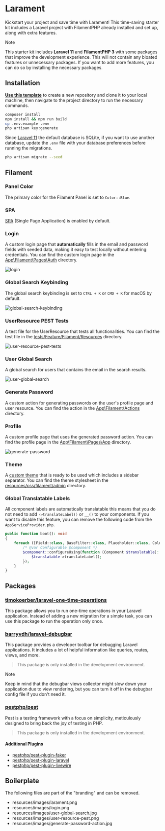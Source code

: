 # Larament
Kickstart your project and save time with Larament! This time-saving starter kit includes a Laravel project with FilamentPHP already installed and set up, along with extra features.

> [!NOTE]
> This starter kit includes **Laravel 11** and **FilamentPHP 3** with some packages that improve the development experience. This will not contain any bloated features or unnecessary packages. If you want to add more features, you can do so by installing the necessary packages. 

## Installation

**[Use this template](https://github.com/new?template_name=larament&template_owner=CodeWithDennis)** to create a new repository and clone it to your local machine, then navigate to the project directory to run the necessary commands.

```bash
composer install
npm install && npm run build
cp .env.example .env
php artisan key:generate
```
Since [Laravel 11](https://laravel.com/docs/11.x/releases#application-defaults) the default database is SQLite, if you want to use another database, update the `.env` file with your database preferences before running the migrations.

```bash
php artisan migrate --seed
```

## Filament

### Panel Color
The primary color for the Filament Panel is set to `Color::Blue`.

### SPA
[SPA](https://filamentphp.com/docs/3.x/panels/configuration#spa-mode) (Single Page Application) is enabled by default.

### Login
A custom login page that **automatically** fills in the email and password fields with seeded data, making it easy to test locally without entering credentials. You can find the custom login page in the [App\Filament\Pages\Auth](https://github.com/CodeWithDennis/larament/blob/main/app/Filament/Pages/Auth/Login.php) directory.

![login](resources/images/login.png)

### Global Search Keybinding

The global search keybinding is set to `CTRL + K` or `CMD + K` for macOS by default.

![global-search-keybinding](resources/images/global-search-keybinding.jpg)

### UserResource PEST Tests
A test file for the UserResource that tests all functionalities. You can find the test file in the [tests/Feature/Filament/Resources](https://github.com/CodeWithDennis/larament/blob/main/tests/Feature/Filament/Resources/UserResourceTest.php) directory.

![user-resource-pest-tests](resources/images/user-resource-pest.png)

### User Global Search
A global search for users that contains the email in the search results.

![user-global-search](resources/images/user-global-search.jpg)

### Generate Password
A custom action for generating passwords on the user's profile page and user resource. You can find the action in the [App\Filament\Actions](https://github.com/CodeWithDennis/larament/blob/main/app/Filament/Actions/GeneratePasswordAction.php) directory.

### Profile
A custom profile page that uses the generated password action. You can find the profile page in the [App\Filament\Pages\App](https://github.com/CodeWithDennis/larament/blob/main/app/Filament/Pages/App/Profile.php) directory.

![generate-password](resources/images/generate-password-action.jpg)

### Theme
A [custom theme](https://filamentphp.com/docs/3.x/panels/themes#creating-a-custom-theme) that is ready to be used which includes a sidebar separator. You can find the theme stylesheet in the [resources/css/filament/admin](https://github.com/CodeWithDennis/larament/blob/main/resources/css/filament/admin/theme.css) directory.

### Global Translatable Labels
All component labels are automatically translatable this means that you do not need to add `->translateLabel()` or `__()` to your components. If you want to disable this feature, you can remove the following code from the `AppServiceProvider.php`.

```php
public function boot(): void
{
    foreach ([Field::class, BaseFilter::class, Placeholder::class, Column::class, Entry::class] as $component) {
        /* @var Configurable $component */
        $component::configureUsing(function (Component $translatable): void {
            $translatable->translateLabel();
        });
    }
}
```

## Packages

### [timokoerber/laravel-one-time-operations](https://github.com/TimoKoerber/laravel-one-time-operations)
This package allows you to run one-time operations in your Laravel application. Instead of adding a new migration for a simple task, you can use this package to run the operation only once.

### [barryvdh/laravel-debugbar](https://github.com/barryvdh/laravel-debugbar)
This package provides a developer toolbar for debugging Laravel applications. It includes a lot of helpful information like queries, routes, views, and more.

> This package is only installed in the development environment.

> [!NOTE]
> Keep in mind that the debugbar views collector might slow down your application due to view rendering, but you can turn it off in the debugbar config file if you don't need it.

### [pestphp/pest](https://pestphp.com/docs/installation)
Pest is a testing framework with a focus on simplicity, meticulously designed to bring back the joy of testing in PHP.

> This package is only installed in the development environment.

#### Additional Plugins
- [pestphp/pest-plugin-faker](https://pestphp.com/docs/plugins#faker) 
- [pestphp/pest-plugin-laravel](https://pestphp.com/docs/plugins#laravel)
- [pestphp/pest-plugin-livewire](https://pestphp.com/docs/plugins#livewire)

## Boilerplate
The following files are part of the "branding" and can be removed.
- resources/images/larament.png
- resources/images/login.png
- resources/images/user-global-search.jpg
- resources/images/user-resource-pest.png
- resources/images/generate-password-action.jpg
